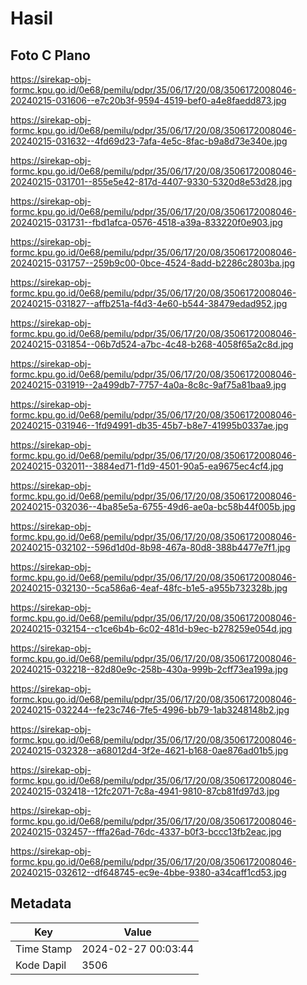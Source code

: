 # Hasil

## Foto C Plano

https://sirekap-obj-formc.kpu.go.id/0e68/pemilu/pdpr/35/06/17/20/08/3506172008046-20240215-031606--e7c20b3f-9594-4519-bef0-a4e8faedd873.jpg

https://sirekap-obj-formc.kpu.go.id/0e68/pemilu/pdpr/35/06/17/20/08/3506172008046-20240215-031632--4fd69d23-7afa-4e5c-8fac-b9a8d73e340e.jpg

https://sirekap-obj-formc.kpu.go.id/0e68/pemilu/pdpr/35/06/17/20/08/3506172008046-20240215-031701--855e5e42-817d-4407-9330-5320d8e53d28.jpg

https://sirekap-obj-formc.kpu.go.id/0e68/pemilu/pdpr/35/06/17/20/08/3506172008046-20240215-031731--fbd1afca-0576-4518-a39a-833220f0e903.jpg

https://sirekap-obj-formc.kpu.go.id/0e68/pemilu/pdpr/35/06/17/20/08/3506172008046-20240215-031757--259b9c00-0bce-4524-8add-b2286c2803ba.jpg

https://sirekap-obj-formc.kpu.go.id/0e68/pemilu/pdpr/35/06/17/20/08/3506172008046-20240215-031827--affb251a-f4d3-4e60-b544-38479edad952.jpg

https://sirekap-obj-formc.kpu.go.id/0e68/pemilu/pdpr/35/06/17/20/08/3506172008046-20240215-031854--06b7d524-a7bc-4c48-b268-4058f65a2c8d.jpg

https://sirekap-obj-formc.kpu.go.id/0e68/pemilu/pdpr/35/06/17/20/08/3506172008046-20240215-031919--2a499db7-7757-4a0a-8c8c-9af75a81baa9.jpg

https://sirekap-obj-formc.kpu.go.id/0e68/pemilu/pdpr/35/06/17/20/08/3506172008046-20240215-031946--1fd94991-db35-45b7-b8e7-41995b0337ae.jpg

https://sirekap-obj-formc.kpu.go.id/0e68/pemilu/pdpr/35/06/17/20/08/3506172008046-20240215-032011--3884ed71-f1d9-4501-90a5-ea9675ec4cf4.jpg

https://sirekap-obj-formc.kpu.go.id/0e68/pemilu/pdpr/35/06/17/20/08/3506172008046-20240215-032036--4ba85e5a-6755-49d6-ae0a-bc58b44f005b.jpg

https://sirekap-obj-formc.kpu.go.id/0e68/pemilu/pdpr/35/06/17/20/08/3506172008046-20240215-032102--596d1d0d-8b98-467a-80d8-388b4477e7f1.jpg

https://sirekap-obj-formc.kpu.go.id/0e68/pemilu/pdpr/35/06/17/20/08/3506172008046-20240215-032130--5ca586a6-4eaf-48fc-b1e5-a955b732328b.jpg

https://sirekap-obj-formc.kpu.go.id/0e68/pemilu/pdpr/35/06/17/20/08/3506172008046-20240215-032154--c1ce6b4b-6c02-481d-b9ec-b278259e054d.jpg

https://sirekap-obj-formc.kpu.go.id/0e68/pemilu/pdpr/35/06/17/20/08/3506172008046-20240215-032218--82d80e9c-258b-430a-999b-2cff73ea199a.jpg

https://sirekap-obj-formc.kpu.go.id/0e68/pemilu/pdpr/35/06/17/20/08/3506172008046-20240215-032244--fe23c746-7fe5-4996-bb79-1ab3248148b2.jpg

https://sirekap-obj-formc.kpu.go.id/0e68/pemilu/pdpr/35/06/17/20/08/3506172008046-20240215-032328--a68012d4-3f2e-4621-b168-0ae876ad01b5.jpg

https://sirekap-obj-formc.kpu.go.id/0e68/pemilu/pdpr/35/06/17/20/08/3506172008046-20240215-032418--12fc2071-7c8a-4941-9810-87cb81fd97d3.jpg

https://sirekap-obj-formc.kpu.go.id/0e68/pemilu/pdpr/35/06/17/20/08/3506172008046-20240215-032457--fffa26ad-76dc-4337-b0f3-bccc13fb2eac.jpg

https://sirekap-obj-formc.kpu.go.id/0e68/pemilu/pdpr/35/06/17/20/08/3506172008046-20240215-032612--df648745-ec9e-4bbe-9380-a34caff1cd53.jpg


## Metadata

| Key        | Value               |
| ---------- | ------------------- |
| Time Stamp | 2024-02-27 00:03:44 |
| Kode Dapil | 3506                |



